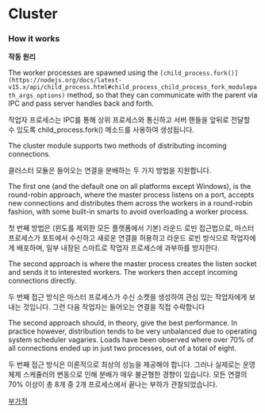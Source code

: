 # Cluster

### **How it works**

**작동 원리**

The worker processes are spawned using the `[child_process.fork()](https://nodejs.org/docs/latest-v15.x/api/child_process.html#child_process_child_process_fork_modulepath_args_options)` method, so that they can communicate with the parent via IPC and pass server handles back and forth.

작업자 프로세스는 IPC를 통해 상위 프로세스와 통신하고 서버 핸들을 앞뒤로 전달할 수 있도록 child_process.fork() 메소드를 사용하여 생성됩니다.

The cluster module supports two methods of distributing incoming connections.

클러스터 모듈은 들어오는 연결을 분배하는 두 가지 방법을 지원합니다.

The first one (and the default one on all platforms except Windows), is the round-robin approach, where the master process listens on a port, accepts new connections and distributes them across the workers in a round-robin fashion, with some built-in smarts to avoid overloading a worker process.

첫 번째 방법은 (윈도를 제외한 모든 플랫폼에서 기본) 라운드 로빈 접근법으로, 마스터 프로세스가 포트에서 수신하고 새로운 연결을 허용하고 라운드 로빈 방식으로 작업자에게 배포하며, 일부 내장된 스마트로 작업자 프로세스에 과부하를 방지한다.

The second approach is where the master process creates the listen socket and sends it to interested workers. The workers then accept incoming connections directly.

두 번째 접근 방식은 마스터 프로세스가 수신 소켓을 생성하여 관심 있는 작업자에게 보내는 것입니다. 그런 다음 작업자는 들어오는 연결을 직접 수락합니다

The second approach should, in theory, give the best performance. In practice however, distribution tends to be very unbalanced due to operating system scheduler vagaries. Loads have been observed where over 70% of all connections ended up in just two processes, out of a total of eight.

두 번째 접근 방식은 이론적으로 최상의 성능을 제공해야 합니다. 그러나 실제로는 운영 체제 스케줄러의 변동으로 인해 분배가 매우 불균형한 경향이 있습니다. 모든 연결의 70% 이상이 총 8개 중 2개 프로세스에서 끝나는 부하가 관찰되었습니다.

[부가적](https://www.notion.so/bb1409418dfb441a8009a7db4d26c9be)